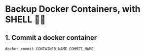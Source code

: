 # Backup Docker Containers, with SHELL :yellow_heart::blush:

## 1. Commit a docker container

```
docker commit CONTAINER_NAME COMMIT_NAME
```
